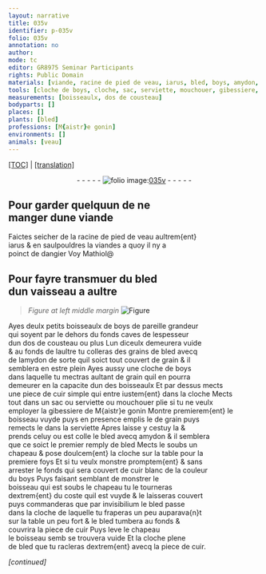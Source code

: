 ```yaml
---
layout: narrative
title: 035v
identifier: p-035v
folio: 035v
annotation: no
author:
mode: tc
editor: GR8975 Seminar Participants
rights: Public Domain
materials: [viande, racine de pied de veau, iarus, bled, boys, amydon, grain, cuir, cuir blanc]
tools: [cloche de boys, cloche, sac, serviette, mouchouer, gibessiere, boisseau, chapeau]
measurements: [boisseaulx, dos de cousteau]
bodyparts: []
places: []
plants: [bled]
professions: [M{aistr}e gonin]
environments: []
animals: [veau]
---
```


<p><a href="{{ site.baseurl }}/diplomatic/">[TOC]</a> | <a href="{{ site.baseurl }}/texts/p-035v_tl/" target="_blank">[translation]</a></p><div class="folio" align="center">- - - - - <a href="http://gallica.bnf.fr/ark:/12148/btv1b10500001g/f76.image" target="_blank"><img src="https://cu-mkp.github.io/2017-workshop-edition/assets/photo-icon.png" alt="folio image: " style="display:inline-block; margin-bottom:-3px;"/>035v</a> - - - - - </div>  
  

## Pour garder quelquun de ne<br/> manger dune <span class="m">viande</span>

 
Faictes seicher de la <span class="m">racine de pied de <span class="al">veau</span></span> aultrem{ent}<br/> <span class="m">iarus</span> & en saulpouldres la <span class="m">viande</span><span class="del">s</span> a quoy il ny a<br/> poinct de dangier Voy Mathiol@
 
 
  

## Pour fayre transmuer du <span class="m"><span class="pa">bled</span></span><br/> dun vaisseau a aultre

 
> *Figure*
> *at left middle margin*
> <a href="https://drive.google.com/open?id=0B9-oNrvWdlO5WEY2UUhMRTg4Y00" target="_blank"><img src="https://cu-mkp.github.io/GR8975-edition/assets/photo-icon.png" alt="Figure" style="display:inline-block; margin-bottom:-3px;"/></a>
 
Ayes deulx petits <span class="ms">boisseaulx</span> de <span class="m">boys</span> de pareille grandeur<br/> qui soyent par le dehors du fonds caves de lespesseur<br/> dun <span class="ms">dos de cousteau</span> ou plus Lun diceulx demeurera vuide<br/> & au fonds de laultre tu colleras des grains de <span class="m"><span class="pa">bled</span></span> avecq<br/> de l<span class="m">amydon</span> de sorte quil soict tout couvert de <span class="m">grain</span> & il<br/> semblera en estre plein Ayes aussy une <span class="tl">cloche de <span class="m">boys</span></span><br/> dans laquelle tu mectras aultant de <span class="m">grain</span> quil en pourra<br/> demeurer en la capacite dun des <span class="ms">boisseaulx</span> Et par dessus mects<br/> une piece de <span class="m">cuir</span> simple qui entre iustem{ent} dans la <span class="tl">cloche</span> Mects<br/> tout dans un <span class="tl">sac</span> ou <span class="tl">serviette</span> ou <span class="tl">mouchouer</span> plie si tu ne veulx<br/> employer la <span class="tl">gibessiere</span> de <span class="pro">M{aistr}e gonin</span> Montre premierem{ent} le<br/> <span class="tl">boisseau</span> vuyde puys en presence emplis le de <span class="m">grain</span> puys<br/> remects le dans la <span class="tl">serviette</span> Apres laisse y cestuy la &<br/> prends celuy ou est colle <span class="del">le</span> <span class="m"><span class="pa">bled</span></span> avecq <span class="m">amydon</span> & il semblera<br/> que ce soict le premier remply de <span class="m"><span class="pa">bled</span></span> Mects le soubs un<br/> <span class="tl">chapeau</span> & pose doulcem{ent} la <span class="tl">cloche</span> sur la table pour la<br/> premiere foys Et si tu veulx monstre promptem{ent} & sans<br/> arrester le fonds qui sera couvert de <span class="m">cuir blanc</span> de la couleur<br/> du <span class="m">boys</span> Puys faisant semblant de monstrer le<br/> <span class="tl">boisseau</span> qui est soubs le <span class="tl">chapeau</span> tu le tourneras<br/> dextrem{ent} du coste quil est vuyde & le laisseras couvert<br/> puys commanderas que par invisibilium le <span class="m"><span class="pa">bled</span></span> passe<br/> dans la <span class="tl">cloche</span> de laquelle tu fraperas un peu auparava{n}t<br/> sur la table un peu fort & le <span class="m"><span class="pa">bled</span></span> tumbera au fonds &<br/> couvrira la piece de <span class="m">cuir</span> Puys leve le <span class="tl">chapeau</span><br/> le <span class="tl">boisseau</span> <span class="del">semb</span> se trouvera vuide Et la <span class="tl">cloche</span> plene<br/> de <span class="m"><span class="pa">bled</span></span> que tu racleras dextrem{ent} avecq la piece de <span class="m">cuir</span>. 
 
*[continued]*
 

